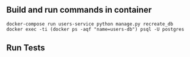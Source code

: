 ## Build and run commands in container ##
```docker-compose up -d --build
docker-compose run users-service python manage.py recreate_db
docker exec -ti (docker ps -aqf "name=users-db") psql -U postgres
```


## Run Tests ##
```docker-compose run users-service python manage.py test
```